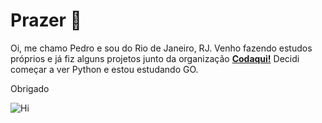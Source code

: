 # Prazer 🐲

Oi, me chamo Pedro e sou do Rio de Janeiro, RJ. Venho fazendo estudos próprios e já fiz alguns projetos junto da organização [**Codaqui!**](https://codaqui.dev) Decidi começar a ver Python e estou estudando GO.

Obrigado

   ![Hi](https://cdnb.artstation.com/p/assets/images/images/042/057/817/original/maddie_creates-icon.gif?1633459850)
